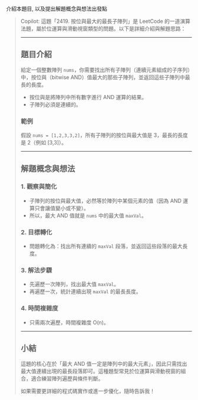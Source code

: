 
介紹本題目, 以及提出解題概念與想法出發點

> Copilot: 這題「2419. 按位與最大的最長子陣列」是 LeetCode 的一道演算法題，屬於位運算與滑動視窗類型的問題。以下是詳細介紹與解題思路：
> 
> ---
> 
> ## 題目介紹
> 
> 給定一個整數陣列 `nums`，你需要找出所有子陣列（連續元素組成的子序列）中，按位與（bitwise AND）值最大的那些子陣列，並返回這些子陣列中最長的長度。
> 
> - 按位與是將陣列中所有數字進行 AND 運算的結果。
> - 子陣列必須是連續的。
> 
> ### 範例
> 假設 `nums = [1,2,3,3,2]`，所有子陣列的按位與最大值是 3，最長的長度是 2（例如 [3,3]）。
> 
> ---
> 
> ## 解題概念與想法
> 
> ### 1. 觀察與簡化
> - 子陣列的按位與最大值，必然等於陣列中某個元素的值（因為 AND 運算只會讓值變小或不變）。
> - 所以，最大 AND 值就是 `nums` 中的最大值 `maxVal`。
> 
> ### 2. 目標轉化
> - 問題轉化為：找出所有連續的 `maxVal` 段落，並返回這些段落的最大長度。
> 
> ### 3. 解法步驟
> - 先遍歷一次陣列，找出最大值 `maxVal`。
> - 再遍歷一次，統計連續出現 `maxVal` 的最長長度。
> 
> ### 4. 時間複雜度
> - 只需兩次遍歷，時間複雜度 O(n)。
> 
> ---
> 
> ## 小結
> 
> 這題的核心在於「最大 AND 值一定是陣列中的最大元素」，因此只需找出最大值連續出現的最長段落即可。這種題型常見於位運算與滑動視窗的組合，適合練習陣列遍歷與條件判斷。
> 
> 如果需要更詳細的程式碼實作或進一步優化，隨時告訴我！
